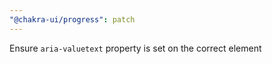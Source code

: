 ```yaml
---
"@chakra-ui/progress": patch
---
```


Ensure `aria-valuetext` property is set on the correct element
